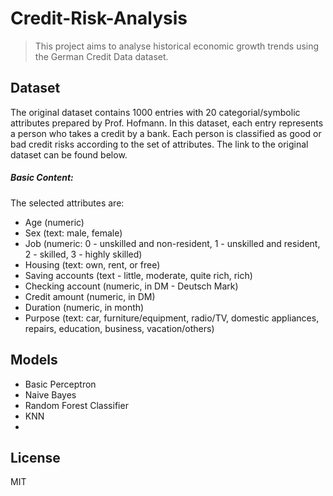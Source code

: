 # Credit-Risk-Analysis

> This project aims to analyse historical economic growth trends using the German Credit Data dataset.


## Dataset
The original dataset contains 1000 entries with 20 categorial/symbolic attributes prepared by Prof. Hofmann. In this dataset, each entry represents a person who takes a credit by a bank. Each person is classified as good or bad credit risks according to the set of attributes. The link to the original dataset can be found below.
##### Basic Content:
The selected attributes are:

- Age (numeric)
- Sex (text: male, female)
- Job (numeric: 0 - unskilled and non-resident, 1 - unskilled and resident, 2 - skilled, 3 - highly skilled)
- Housing (text: own, rent, or free)
- Saving accounts (text - little, moderate, quite rich, rich)
- Checking account (numeric, in DM - Deutsch Mark)
- Credit amount (numeric, in DM)
- Duration (numeric, in month)
- Purpose (text: car, furniture/equipment, radio/TV, domestic appliances, repairs, education, business, vacation/others)


## Models

- Basic Perceptron
- Naive Bayes
- Random Forest Classifier
- KNN
- 

## License

MIT

